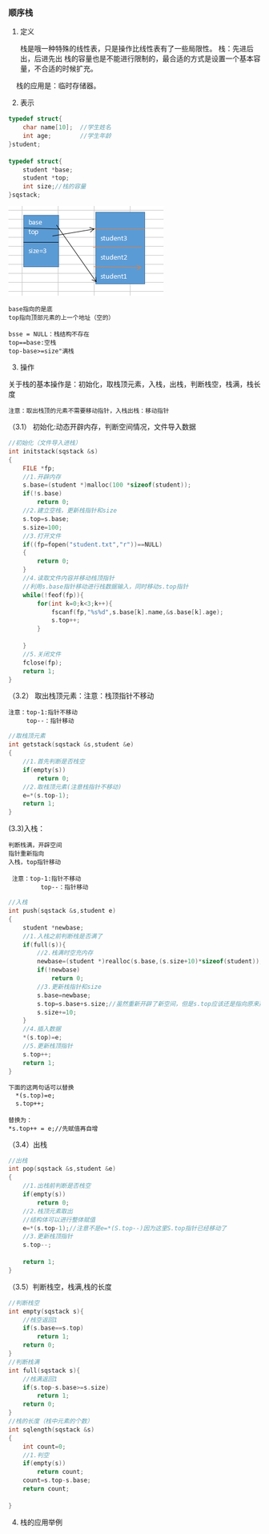 
### 顺序栈

1. 定义

     栈是哦一种特殊的线性表，只是操作比线性表有了一些局限性。
     栈：先进后出，后进先出
     栈的容量也是不能进行限制的，最合适的方式是设置一个基本容量，不合适的时候扩充。

     栈的应用是：临时存储器。
 
2. 表示
```c
typedef struct{
	char name[10];  //学生姓名
	int age;        //学生年龄
}student;

typedef struct{
	student *base;
	student *top;
	int size;//栈的容量
}sqstack;
```

![pic](pic/11.png)

    base指向的是底
    top指向顶部元素的上一个地址（空的）

    bsse = NULL：栈结构不存在
    top==base:空栈
    top-base>=size"满栈

3. 操作

关于栈的基本操作是：初始化，取栈顶元素，入栈，出栈，判断栈空，栈满，栈长度

    注意：取出栈顶的元素不需要移动指针，入栈出栈：移动指针

（3.1） 初始化:动态开辟内存，判断空间情况，文件导入数据
```c
//初始化（文件导入进栈）
int initstack(sqstack &s)
{
	FILE *fp;
	//1.开辟内存
	s.base=(student *)malloc(100 *sizeof(student));
	if(!s.base)
		return 0;
	//2.建立空栈，更新栈指针和size
	s.top=s.base;
	s.size=100;
	//3.打开文件
	if((fp=fopen("student.txt","r"))==NULL)
	{
		return 0;
	}
	//4.读取文件内容并移动栈顶指针
	//利用s.base指针移动进行栈数据输入，同时移动s.top指针
	while(!feof(fp)){
		for(int k=0;k<3;k++){
			fscanf(fp,"%s%d",s.base[k].name,&s.base[k].age);
			s.top++;
		}
		
	}
	//5.关闭文件
	fclose(fp);
	return 1;
}
```

（3.2） 取出栈顶元素：注意：栈顶指针不移动

    注意：top-1:指针不移动
         top--：指针移动
         
         
```c
//取栈顶元素
int getstack(sqstack &s,student &e)
{
	//1.首先判断是否栈空
	if(empty(s))
		return 0;
	//2.取栈顶元素(注意栈指针不移动)
	e=*(s.top-1);
	return 1;
}
```

(3.3)入栈：

    判断栈满，开辟空间
    指针重新指向
    入栈，top指针移动

     注意：top-1:指针不移动
             top--：指针移动
             
             
```c
//入栈
int push(sqstack &s,student e)
{
	student *newbase;
	//1.入栈之前判断栈是否满了
	if(full(s)){
		//2.栈满时空充内存
		newbase=(student *)realloc(s.base,(s.size+10)*sizeof(student));
		if(!newbase)
			return 0;
		//3.更新栈指针和size
		s.base=newbase;
		s.top=s.base+s.size;//虽然重新开辟了新空间，但是s.top应该还是指向原来那么大的位置,因为此时还没有放入元素
		s.size+=10;
	}
	//4.插入数据
	*(s.top)=e;
	//5.更新栈顶指针
	s.top++;
	return 1;
}
```

    下面的这两句话可以替换
      *(s.top)=e;
      s.top++;

    替换为：
    *s.top++ = e;//先赋值再自增

（3.4）出栈

```c
//出栈
int pop(sqstack &s,student &e)
{
	//1.出栈前判断是否栈空
	if(empty(s))
		return 0;
	//2.栈顶元素取出
	//结构体可以进行整体赋值
	e=*(s.top-1);//注意不是e=*(S.top--)因为这里S.top指针已经移动了
	//3.更新栈顶指针
	s.top--;

	return 1;
}
```

（3.5）判断栈空，栈满,栈的长度
```c
//判断栈空
int empty(sqstack s){
	//栈空返回1
	if(s.base==s.top)
		return 1;
	return 0;
}
//判断栈满
int full(sqstack s){
	//栈满返回1
	if(s.top-s.base>=s.size)
		return 1;
	return 0;
}
//栈的长度（栈中元素的个数）
int sqlength(sqstack &s)
{
	int count=0;
	//1.判空
	if(empty(s))
		return count;
	count=s.top-s.base;
	return count;

}
```
4. 栈的应用举例
